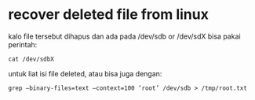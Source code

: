 # recover deleted file from linux

kalo file tersebut dihapus dan ada pada /dev/sdb or /dev/sdX
bisa pakai perintah: 
    
    cat /dev/sdbX 

untuk liat isi file deleted, atau bisa juga dengan:

    grep –binary-files=text –context=100 ‘root’ /dev/sdb > /tmp/root.txt
    